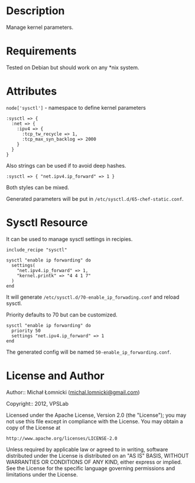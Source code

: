 Description
===========

Manage kernel parameters.

Requirements
============

Tested on Debian but should work on any *nix system.

Attributes
==========

`node['sysctl']` - namespace to define kernel parameters

    :sysctl => {
      :net => {
        :ipv4 => {
          :tcp_tw_recycle => 1,
          :tcp_max_syn_backlog => 2000
        }
      }
    }


Also strings can be used if to avoid deep hashes.

    :sysctl => { "net.ipv4.ip_forward" => 1 }

Both styles can be mixed.

Generated parameters will be put in `/etc/sysctl.d/65-chef-static.conf`.

Sysctl Resource
================

It can be used to manage sysctl settings in recipies.

    include_recipe "sysctl"

    sysctl "enable ip forwarding" do
      settings(
        "net.ipv4.ip_forward" => 1,
        "kernel.printk" => "4 4 1 7"
      )
    end

It will generate `/etc/sysctl.d/70-enable_ip_forwading.conf` and reload sysctl.

Priority defaults to 70 but can be customized.

    sysctl "enable ip forwarding" do
      priority 50
      settings "net.ipv4.ip_forward" => 1
    end

The generated config will be named `50-enable_ip_forwarding.conf`.

License and Author
==================

Author:: Michał Łomnicki (<michal.lomnicki@gmail.com>)

Copyright:: 2012, VPSLab

Licensed under the Apache License, Version 2.0 (the "License");
you may not use this file except in compliance with the License.
You may obtain a copy of the License at

    http://www.apache.org/licenses/LICENSE-2.0

Unless required by applicable law or agreed to in writing, software
distributed under the License is distributed on an "AS IS" BASIS,
WITHOUT WARRANTIES OR CONDITIONS OF ANY KIND, either express or implied.
See the License for the specific language governing permissions and
limitations under the License.
